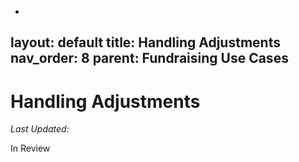 -
layout: default
title: Handling Adjustments
nav_order: 8
parent: Fundraising Use Cases
---

# Handling Adjustments
*Last Updated:*

In Review
